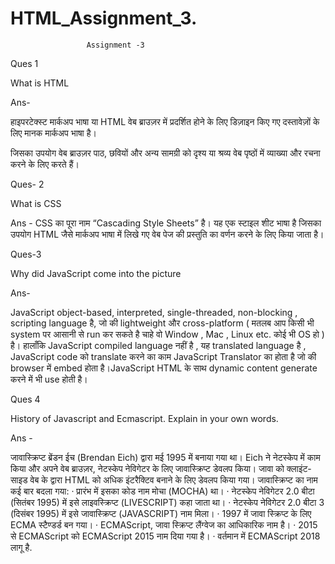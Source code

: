 # HTML_Assignment_3.

                     Assignment -3

Ques 1

 What is HTML 

Ans- 

हाइपरटेक्स्ट मार्कअप भाषा या HTML वेब ब्राउज़र में प्रदर्शित होने के लिए डिज़ाइन किए गए दस्तावेज़ों के लिए मानक मार्कअप भाषा है।

 जिसका उपयोग वेब ब्राउज़र पाठ, छवियों और अन्य सामग्री को दृश्य या श्रव्य वेब पृष्ठों में व्याख्या और रचना करने के लिए करते हैं।

Ques- 2 

What is CSS

Ans - 
CSS का पूरा नाम “Cascading Style Sheets” है। यह एक स्टाइल शीट भाषा है जिसका उपयोग HTML जैसे मार्कअप भाषा में लिखे गए वेब पेज की प्रस्तुति का वर्णन करने के लिए किया जाता है।

Ques-3

 Why did JavaScript come into the picture

Ans-

JavaScript object-based, interpreted, single-threaded, non-blocking , scripting language है, जो की lightweight और cross-platform ( मतलब आप किसी भी system पर आसानी से run कर सकते है चाहे वो Window , Mac , Linux etc. कोई भी OS हो ) है। हालाँकि JavaScript compiled language नहीं है , यह translated language है , JavaScript code को translate करने का काम JavaScript Translator का होता है जो की browser में embed होता है।JavaScript HTML के साथ dynamic content generate करने में भी use होती है।

Ques 4

 History of Javascript and Ecmascript. Explain in your own words.

Ans - 

जावास्क्रिप्ट ब्रेंडन ईच (Brendan Eich) द्वारा मई 1995 में बनाया गया था। Eich  ने नेटस्केप में काम किया और अपने वेब ब्राउज़र, नेटस्केप नेविगेटर के लिए जावास्क्रिप्ट डेवलप  किया। जावा को क्लाइंट-साइड वेब के द्वारा HTML को अधिक इंटरैक्टिव बनाने के लिए डेवलप किया गया।
जावास्क्रिप्ट का नाम कई बार बदला गया:
·       प्रारंभ में इसका कोड नाम मोचा (MOCHA) था।
·      नेटस्केप नेविगेटर 2.0 बीटा (सितंबर 1995) में इसे लाइवस्क्रिप्ट (LIVESCRIPT) कहा जाता था।
· नेटस्केप नेविगेटर 2.0 बीटा 3 (दिसंबर 1995) में  इसे जावास्क्रिप्ट (JAVASCRIPT) नाम मिला।
·       1997 में जावा स्क्रिप्ट के लिए ECMA स्टैण्डर्ड बन गया।
·       ECMAScript, जावा स्क्रिप्ट लैंग्वेज का आधिकारिक नाम है।
·       2015 से ECMAScript को ECMAScript 2015 नाम दिया गया है।
·       वर्तमान में ECMAScript 2018 लागू है.  
